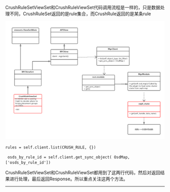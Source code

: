 CrushRuleSetViewSet和CrushRuleViewSet代码调用流程是一样的，只是数据处理不同，CrushRuleSet返回的是rule集合，而CrushRule返回的是某条rule

![](/assets/ceph-mgrOO1.png)

` rules = self.client.list(CRUSH_RULE, {})
`

` osds_by_rule_id = self.client.get_sync_object(
OsdMap, ['osds_by_rule_id'])`

CrushRuleSetViewSet和CrushRuleViewSet都用到了这两行代码，然后对返回结果进行处理，最后返回Response。所以重点关注这两个方法。

---------------------------------------

